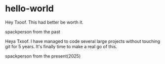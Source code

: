 # hello-world

Hey Txoof. This had better be worth it.

spackperson from the past

Heya Txoof. I have managed to code several large projects without touching git for 5 years. It's finally time to make a real go of this.

spackperson from the present(2025)


